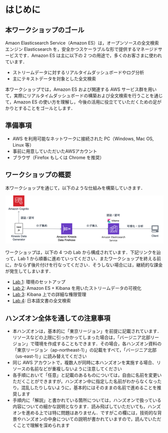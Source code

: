 # はじめに

## 本ワークショップのゴール

Amaon Elasticsearch Service（Amazon ES）は，オープンソースの全文検索エンジン Elasticsearch を，安全かつスケーラブルな形で提供するマネージドサービスです．Amazon ES は主に以下の 2 つの用途で，多くのお客さまに使われています．

- ストリームデータに対するリアルタイムダッシュボードやログ分析
- 主にテキストデータを対象とした全文検索

本ワークショップでは，Amazon ES および関連する AWS サービス群を用いて，実際にリアルタイムダッシュボードの構築および全文検索を行うことを通じて，Amazon ES の使い方を理解し，今後の活用に役立てていただくための足がかりとすることをゴールとします．

## 準備事項

- AWS を利用可能なネットワークに接続された PC（Windows, Mac OS, Linux 等）
- 事前に用意していただいたAWSアカウント
- ブラウザ（Firefox もしくは Chrome を推奨）

## ワークショップの概要

本ワークショップを通じて，以下のような仕組みを構築していきます．

![architecture](images/architecture.png)

ワークショップは，以下の 4 つの Lab から構成されています．下記リンクを辿って，Lab 1 から順番に進めていってください．またワークショップを終える前に，かならず後片付けを行なってください．そうしない場合には，継続的な課金が発生してしまいます．

- [Lab 1](lab1/README.md): 環境のセットアップ
- [Lab 2](lab2/README.md): Amazon ES + Kibana を用いたストリームデータの可視化
- [Lab 3](lab3/README.md): Kibana 上での詳細な権限管理
- [Lab 4](lab4/README.md): 日本語文書の全文検索

## ハンズオン全体を通しての注意事項

- 本ハンズオンは，基本的に「東京リージョン」を前提に記載されています．リソースなどの上限に引っかかってしまった場合は，「バージニア北部リージョン」で環境を作成することもできます．その場合，各ハンズオン資料の「東京リージョン（ap-northeast-1）」の記載をすべて，「バージニア北部（us-east-1）」に読み替えてください
- 同じ AWS アカウントで，複数人が同時に本ハンズオンを実施する場合、リソースの名前などが重複しないように注意してください
- 各手順において「任意」と記載のあるものについては，自由に名前を変更いただくことができますが，ハンズオン中に指定した名前がわからなくなったり，混乱したりしないように，基本的にはそのままの名前で進めることを推奨します
- 手順内に「解説」と書かれている箇所については，ハンズオンで扱っている内容についての細かな説明となります．読み飛ばしていただいても，ハンズオンを進める上では特に問題はありません．ですがこの欄には，技術的な背景やハンズオンの中身についての説明が書かれていますので，読んでいただくことで理解を深められます





